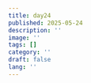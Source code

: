 ```yaml
---
title: day24
published: 2025-05-24
description: ''
image: ''
tags: []
category: ''
draft: false 
lang: ''
---
```

